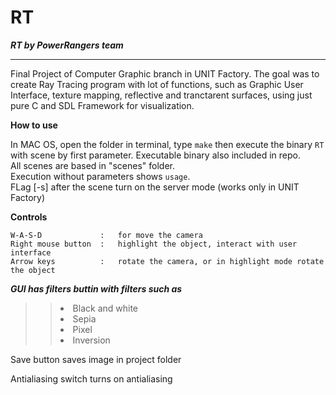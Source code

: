 # RT
***RT by PowerRangers team***
<hr> 
Final Project of Computer Graphic branch in UNIT Factory.
The goal was to create Ray Tracing program with lot of functions, such as Graphic User Interface, texture mapping, reflective and tranctarent surfaces, using just pure C and SDL Framework for visualization.

<b> How to use </b>

In MAC OS, open the folder in terminal, type `make` then execute the binary `RT` with scene by first parameter. 
Executable binary also included in repo.</br>
All scenes are based in "scenes\" folder.</br>
Execution without parameters shows `usage`.</br>
FLag [-s] after the scene turn on the server mode (works only in UNIT Factory) 

<b> Сontrols </b>
```
W-A-S-D             :	for move the camera
Right mouse button  :	highlight the object, interact with user interface
Arrow keys          :	rotate the camera, or in highlight mode rotate the object
```
***GUI has filters buttin with filters such as***
>> <li> Black and white
>> <li> Sepia
>> <li> Pixel
>> <li> Inversion </li>
Save button saves image in project folder </p>
Antialiasing switch turns on antialiasing
